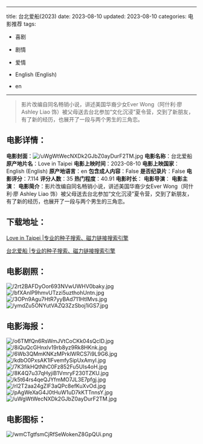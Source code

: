 
---
title: 台北爱船(2023)
date: 2023-08-10
updated: 2023-08-10
categories: 电影推荐
tags:
- 喜剧
- 剧情
- 爱情

- English (English)
- en
---


> 影片改编自同名畅销小说，讲述美国华裔少女Ever Wong（阿什利·廖 Ashley Liao 饰）被父母送去台北参加“文化沉浸”夏令营，交到了新朋友，有了新的经历，也展开了一段与两个男生的三角恋。

## **电影详情**：

**电影封面**：<img src="https://image.tmdb.org/t/p/w200/uWgWtWecNXDk2GJbZ0ayDurF2TM.jpg" alt="/uWgWtWecNXDk2GJbZ0ayDurF2TM.jpg" title="/uWgWtWecNXDk2GJbZ0ayDurF2TM.jpg">
**电影名称**：台北爱船
**原产地片名**：Love in Taipei
**电影上映时间**：2023-08-10
**电影上映国家**：English (English)
**原产地语言**：en
**包含成人内容**：False
**是否纪录片**：False
**电影评分**：7.114
**评分人数**：35
**热门程度**：40.91
**电影时长**：
**电影导演**：
**电影主演**：
**电影简介**：影片改编自同名畅销小说，讲述美国华裔少女Ever Wong（阿什利·廖 Ashley Liao 饰）被父母送去台北参加“文化沉浸”夏令营，交到了新朋友，有了新的经历，也展开了一段与两个男生的三角恋。

## **下载地址**：
[Love in Taipei |专业的种子搜索、磁力链接搜索引擎](https://movie.amd794.com:2083/?search=Love%20in%20Taipei&ordering=&mode=match_phrase&page_size=10&page=1)

[台北爱船 |专业的种子搜索、磁力链接搜索引擎](https://movie.amd794.com:2083/?search=%E5%8F%B0%E5%8C%97%E7%88%B1%E8%88%B9&ordering=&mode=match_phrase&page_size=10&page=1)
 

## **电影剧照**：
<img src="https://image.tmdb.org/t/p/original/2rt2BAFDyOor693NVwUWHV0baky.jpg" alt="/2rt2BAFDyOor693NVwUWHV0baky.jpg" title="/2rt2BAFDyOor693NVwUWHV0baky.jpg"><img src="https://image.tmdb.org/t/p/original/bfXAnlP9hmvUTzzi5uzthohUntn.jpg" alt="/bfXAnlP9hmvUTzzi5uzthohUntn.jpg" title="/bfXAnlP9hmvUTzzi5uzthohUntn.jpg"><img src="https://image.tmdb.org/t/p/original/3OPn9Agu7HtR7yyBAd711HtlMvs.jpg" alt="/3OPn9Agu7HtR7yyBAd711HtlMvs.jpg" title="/3OPn9Agu7HtR7yyBAd711HtlMvs.jpg"><img src="https://image.tmdb.org/t/p/original/ymdZu5ONYutVAZQ3ZzSboj1iGS7.jpg" alt="/ymdZu5ONYutVAZQ3ZzSboj1iGS7.jpg" title="/ymdZu5ONYutVAZQ3ZzSboj1iGS7.jpg">

## **电影海报**：
<img src="https://image.tmdb.org/t/p/original/o6TMfQn6RsWmJVtCoCKk04sQcID.jpg" alt="/o6TMfQn6RsWmJVtCoCKk04sQcID.jpg" title="/o6TMfQn6RsWmJVtCoCKk04sQcID.jpg"><img src="https://image.tmdb.org/t/p/original/8iQuQcGHnxlv19rb8yz9Rk8HKnk.jpg" alt="/8iQuQcGHnxlv19rb8yz9Rk8HKnk.jpg" title="/8iQuQcGHnxlv19rb8yz9Rk8HKnk.jpg"><img src="https://image.tmdb.org/t/p/original/6Wb3QMmKNKzMPrklWRCS7i9L9G6.jpg" alt="/6Wb3QMmKNKzMPrklWRCS7i9L9G6.jpg" title="/6Wb3QMmKNKzMPrklWRCS7i9L9G6.jpg"><img src="https://image.tmdb.org/t/p/original/kdbO0PxsAK1IFvemfySipUxAmyI.jpg" alt="/kdbO0PxsAK1IFvemfySipUxAmyI.jpg" title="/kdbO0PxsAK1IFvemfySipUxAmyI.jpg"><img src="https://image.tmdb.org/t/p/original/7K3fikHQtNhC0Fz852Fu5UIs4oH.jpg" alt="/7K3fikHQtNhC0Fz852Fu5UIs4oH.jpg" title="/7K3fikHQtNhC0Fz852Fu5UIs4oH.jpg"><img src="https://image.tmdb.org/t/p/original/8K4Q7u37qHyjiB1VmryF230TZKU.jpg" alt="/8K4Q7u37qHyjiB1VmryF230TZKU.jpg" title="/8K4Q7u37qHyjiB1VmryF230TZKU.jpg"><img src="https://image.tmdb.org/t/p/original/k5t64rs4qeQJYfmMO7JL3E7pfgj.jpg" alt="/k5t64rs4qeQJYfmMO7JL3E7pfgj.jpg" title="/k5t64rs4qeQJYfmMO7JL3E7pfgj.jpg"><img src="https://image.tmdb.org/t/p/original/rI2T2aa24gZlF3aQPc8efKuXvOd.jpg" alt="/rI2T2aa24gZlF3aQPc8efKuXvOd.jpg" title="/rI2T2aa24gZlF3aQPc8efKuXvOd.jpg"><img src="https://image.tmdb.org/t/p/original/pAgWeXaG4J0tHuW1uD7kKTTnnsY.jpg" alt="/pAgWeXaG4J0tHuW1uD7kKTTnnsY.jpg" title="/pAgWeXaG4J0tHuW1uD7kKTTnnsY.jpg"><img src="https://image.tmdb.org/t/p/original/uWgWtWecNXDk2GJbZ0ayDurF2TM.jpg" alt="/uWgWtWecNXDk2GJbZ0ayDurF2TM.jpg" title="/uWgWtWecNXDk2GJbZ0ayDurF2TM.jpg">

## **电影图标**：
<img src="https://image.tmdb.org/t/p/original/wmCTgtfsmCjRfSeWokenZ8GpQUi.png" alt="/wmCTgtfsmCjRfSeWokenZ8GpQUi.png" title="/wmCTgtfsmCjRfSeWokenZ8GpQUi.png">
